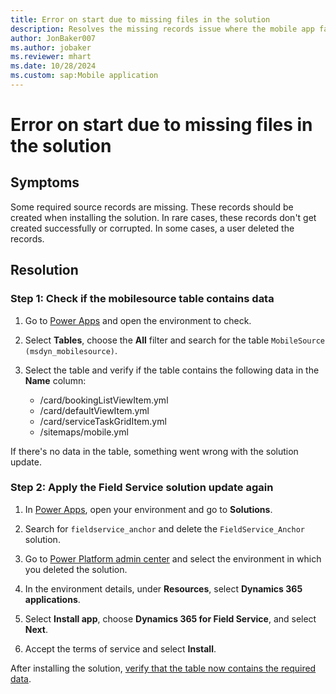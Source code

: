 ```yaml
---
title: Error on start due to missing files in the solution
description: Resolves the missing records issue where the mobile app fails to launch in Microsoft Dynamics 365 Field Service.
author: JonBaker007
ms.author: jobaker
ms.reviewer: mhart
ms.date: 10/28/2024
ms.custom: sap:Mobile application
---
```


# Error on start due to missing files in the solution

## Symptoms

Some required source records are missing. These records should be created when installing the solution. In rare cases, these records don't get created successfully or corrupted. In some cases, a user deleted the records.

## Resolution

### Step 1: Check if the mobilesource table contains data

1. Go to [Power Apps](https://make.powerapps.com/) and open the environment to check.

1. Select **Tables**, choose the **All** filter and search for the table `MobileSource (msdyn_mobilesource)`.

1. Select the table and verify if the table contains the following data in the **Name** column:

   - /card/bookingListViewItem.yml
   - /card/defaultViewItem.yml
   - /card/serviceTaskGridItem.yml
   - /sitemaps/mobile.yml

If there's no data in the table, something went wrong with the solution update.

### Step 2: Apply the Field Service solution update again

1. In [Power Apps](https://make.powerapps.com/), open your environment and go to **Solutions**.

1. Search for `fieldservice_anchor` and delete the `FieldService_Anchor` solution.

1. Go to [Power Platform admin center](https://admin.powerplatform.microsoft.com/environments) and select the environment in which you deleted the solution.

1. In the environment details, under **Resources**, select **Dynamics 365 applications**.

1. Select **Install app**, choose **Dynamics 365 for Field Service**, and select **Next**.

1. Accept the terms of service and select **Install**.

After installing the solution, [verify that the table now contains the required data](#step-1-check-if-the-mobilesource-table-contains-data).